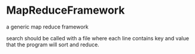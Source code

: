 # MapReduceFramework
a generic map reduce framework

search should be called with a file where each line contains key and value that the program will sort and reduce.
